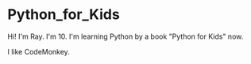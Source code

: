 # Python_for_Kids
Hi! I'm Ray. I'm 10. I'm learning Python by a book "Python for Kids" now.

 I like CodeMonkey.

